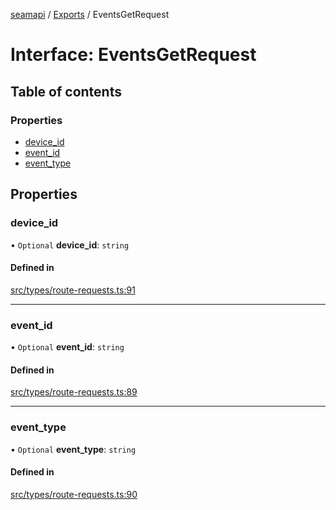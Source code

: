 [seamapi](../README.md) / [Exports](../modules.md) / EventsGetRequest

# Interface: EventsGetRequest

## Table of contents

### Properties

- [device\_id](EventsGetRequest.md#device_id)
- [event\_id](EventsGetRequest.md#event_id)
- [event\_type](EventsGetRequest.md#event_type)

## Properties

### device\_id

• `Optional` **device\_id**: `string`

#### Defined in

[src/types/route-requests.ts:91](https://github.com/seamapi/javascript/blob/main/src/types/route-requests.ts#L91)

___

### event\_id

• `Optional` **event\_id**: `string`

#### Defined in

[src/types/route-requests.ts:89](https://github.com/seamapi/javascript/blob/main/src/types/route-requests.ts#L89)

___

### event\_type

• `Optional` **event\_type**: `string`

#### Defined in

[src/types/route-requests.ts:90](https://github.com/seamapi/javascript/blob/main/src/types/route-requests.ts#L90)
